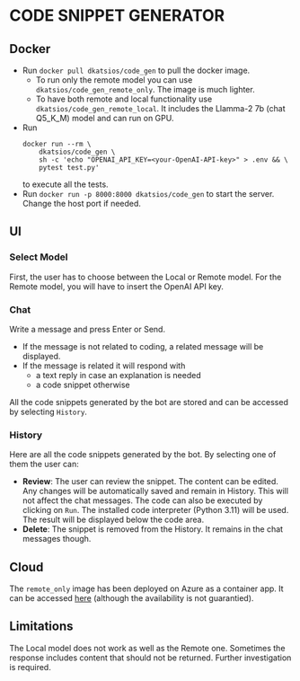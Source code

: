# CODE SNIPPET GENERATOR

## Docker
- Run `docker pull dkatsios/code_gen` to pull the docker image.
  - To run only the remote model you can use `dkatsios/code_gen_remote_only`. 
  The image is much lighter.
  - To have both remote and local functionality use `dkatsios/code_gen_remote_local`. 
  It includes the Llamma-2 7b (chat Q5_K_M) model and can run on GPU.
- Run 
  ```
  docker run --rm \
      dkatsios/code_gen \
      sh -c 'echo "OPENAI_API_KEY=<your-OpenAI-API-key>" > .env && \
      pytest test.py'
  ```
  to execute all the tests.
- Run `docker run -p 8000:8000 dkatsios/code_gen` to start the server. 
Change the host port if needed.


## UI

### Select Model
First, the user has to choose between the Local or Remote model.
For the Remote model, you will have to insert the OpenAI API key.

### Chat
Write a message and press Enter or Send.
- If the message is not related to coding, a related message will be displayed.
- If the message is related it will respond with
  - a text reply in case an explanation is needed
  - a code snippet otherwise

All the code snippets generated by the bot are stored and can be accessed by selecting `History`.

### History
Here are all the code snippets generated by the bot. By selecting one of them the user can:
- **Review**: The user can review the snippet. The content can be edited.
Any changes will be automatically saved and remain in History.
This will not affect the chat messages.
The code can also be executed by clicking on `Run`. The installed code interpreter (Python 3.11)
will be used. The result will be displayed below the code area.
- **Delete**: The snippet is removed from the History. It remains in the chat messages though.

## Cloud
The `remote_only` image has been deployed on Azure as a container app.
It can be accessed [here](https://code-gen-app.thankfulground-5429873d.japaneast.azurecontainerapps.io/) (although the availability is not guarantied).


## Limitations
The Local model does not work as well as the Remote one. Sometimes the response includes
content that should not be returned. Further investigation is required.
